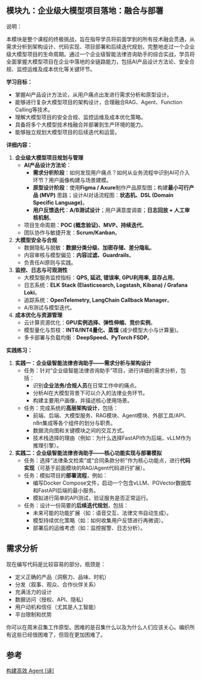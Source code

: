 ## 模块九：企业级大模型项目落地：融合与部署

说明：

本模块是整个课程的终极挑战，旨在指导学员将前面学到的所有技术融会贯通，从需求分析到架构设计、代码实现、项目部署和后续迭代规划，完整地走过一个企业级大模型项目的生命周期。通过一个企业级智能法律咨询助手的综合实战，学员将全面掌握大模型项目在企业中落地的全链路能力，包括AI产品设计方法论、安全合规、监控运维及成本优化等关键环节。

**学习目标：**

- 掌握AI产品设计方法论，从用户痛点出发进行需求分析和原型设计。
- 能够进行复杂大模型项目的架构设计，合理融合RAG、Agent、Function Calling等技术。
- 理解大模型项目的安全合规、监控运维及成本优化策略。
- 具备将多个大模型技术栈融合并部署到生产环境的能力。
- 能够独立规划大模型项目的后续迭代和运营。

**详细内容：**

1. **企业级大模型项目规划与管理**
   - **AI产品设计方法论**：
     - **需求分析阶段**：如何发现用户痛点？如何从业务流程中识别AI可介入环节？用户画像构建与场景建模。
     - **原型设计阶段**：使用**Figma / Axure**制作产品原型图；构建**最小可行产品 (MVP)** 思路；设计AI对话流程图：**状态机、DSL (Domain Specific Language)**。
     - **用户反馈迭代**：**A/B测试设计**；用户满意度调查；**日志回放 + 人工审核机制**。
   - 项目生命周期：**POC (概念验证)、MVP、持续迭代**。
   - 团队协作与敏捷开发：**Scrum/Kanban**。
2. **大模型安全与合规**
   - 数据隐私与脱敏：**数据分类分级、加密存储、差分隐私**。
   - 内容审核与模型偏见：**内容过滤、Guardrails**。
   - 负责任AI原则与实践。
3. **监控、日志与可观测性**
   - 大模型服务监控指标：**QPS, 延迟, 错误率, GPU利用率, 显存占用**。
   - 日志系统：**ELK Stack (Elasticsearch, Logstash, Kibana) / Grafana Loki**。
   - 追踪系统：**OpenTelemetry, LangChain Callback Manager**。
   - A/B测试与模型迭代。
4. **成本优化与资源管理**
   - 云计算资源优化：**GPU实例选择、弹性伸缩、竞价实例**。
   - 模型量化与剪枝：**INT8/INT4量化、蒸馏** (减少模型大小与计算量)。
   - 多卡部署与负载均衡：**DeepSpeed、PyTorch FSDP**。

**实践练习：**

1. **实践一：企业级智能法律咨询助手——需求分析与架构设计**
   - 任务：针对“企业级智能法律咨询助手”项目，进行详细的需求分析，包括：
     - 识别**企业法务/合规人员**在日常工作中的痛点。
     - 分析AI在大模型背景下可以介入的法律业务环节。
     - 构建主要用户画像，并描述核心使用场景。
   - 任务：完成系统的**高层架构设计**，包括：
     - 前端、后端、大模型服务、RAG模块、Agent模块、外部工具/API、n8n集成等各个组件的划分与职责。
     - 数据流向图和关键模块之间的交互方式。
     - 技术栈选择的理由（例如：为什么选择FastAPI作为后端，vLLM作为推理引擎）。
2. **实践二：企业级智能法律咨询助手——核心功能实现与部署模拟**
   - 任务：选择“法律条文检索”或“合同条款分析”作为核心功能点，进行**代码实现**（可基于前面模块的RAG/Agent代码进行扩展）。
   - 任务：模拟项目的**部署流程**，例如：
     - 编写Docker Compose文件，启动一个包含vLLM、PGVector数据库和FastAPI后端的最小服务。
     - 模拟进行简单的API测试，验证服务是否正常运行。
   - 任务：设计一份简要的**后续迭代规划**，包括：
     - 未来可能的功能扩展（如：语音交互、法律文书自动生成）。
     - 模型持续优化策略（如：如何收集用户反馈进行再微调）。
     - 部署后的运维考虑（如：监控报警、日志分析）。

## 需求分析

现在编写代码是比较容易的部分。瓶颈是：

- 定义正确的产品（洞察力、品味、时机）
- 分发（叙事、观众、合作伙伴关系）
- 充满活力的设计
- 数据访问（授权、API、隐私）
- 用户动机和信任（尤其是人工智能）
- 平台限制和优势

你可以在周末召集工作原型。困难的是召集什么以及为什么人们应该关心。编织所有这些已经很困难了，但现在更加困难了。


## 参考
[构建高效 Agent [译]](https://baoyu.io/translations/building-effective-agents)